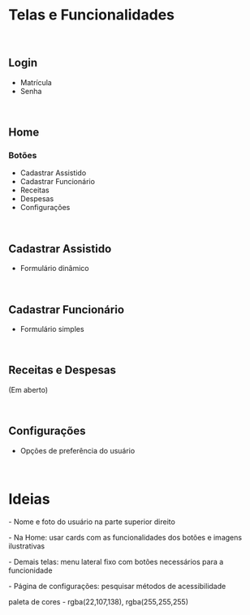 <h1>Telas e Funcionalidades</h1><br>

<h2>Login</h2>
<ul>
    <li>Matrícula</li>
    <li>Senha</li>
</ul><br>

<h2>Home</h2>
<h3>Botões</h3>
<ul>
    <li>Cadastrar Assistido</li>
    <li>Cadastrar Funcionário</li>
    <li>Receitas</li>
    <li>Despesas</li>
    <li>Configurações</li>
</ul><br>

<h2>Cadastrar Assistido</h2>
<ul>
    <li>Formulário dinâmico</li>
</ul><br>

<h2>Cadastrar Funcionário</h2>
<ul>
    <li>Formulário simples</li>
</ul><br>

<h2>Receitas e Despesas</h2>
<p>(Em aberto)</p>
<br>

<h2>Configurações</h2>
<ul>
    <li>Opções de preferência do usuário</li>
</ul><br>

<h1>Ideias</h1>
<p>- Nome e foto do usuário na parte superior direito</p>
<p>- Na Home: usar cards com as funcionalidades dos botões e imagens ilustrativas</p>
<p>- Demais telas: menu lateral fixo com botões necessários para a funcionidade</p>
<p>- Página de configurações: pesquisar métodos de acessibilidade
<p>paleta de cores - rgba(22,107,138), rgba(255,255,255)
